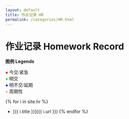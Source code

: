```yaml
---
layout: default
title: 作业记录 HR
permalink: /categories/HR.html
---
```


# 作业记录 Homework Record

**图例 Legends**

<span style="margin:0px; font-family:微软雅黑;"><span style="color: #ff0000">●</span> 今交/紧急<br /><span style="color: #00ff00">●</span> 明交<br /><span style="color: #0000ff">●</span> 明不交/延期<br /><span style="color: #ffa0c4">●</span> 周期性</span>

{% for i in site.hr %}
- [{{ i.title }}]({{ i.url }})
{% endfor %}
